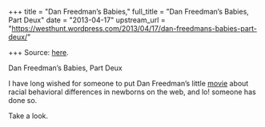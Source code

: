 +++
title = "Dan Freedman’s Babies,"
full_title = "Dan Freedman’s Babies, Part Deux"
date = "2013-04-17"
upstream_url = "https://westhunt.wordpress.com/2013/04/17/dan-freedmans-babies-part-deux/"

+++
Source: [here](https://westhunt.wordpress.com/2013/04/17/dan-freedmans-babies-part-deux/).

Dan Freedman’s Babies, Part Deux

I have long wished for someone to put Dan Freedman’s little
[movie](http://www.dailymotion.com/video/xz2jjx_cross-cultural-differences-in-newborn-behavior_news#.UW7ho8rkef0)
about racial behavioral differences in newborns on the web, and lo!
someone has done so.

Take a look.



